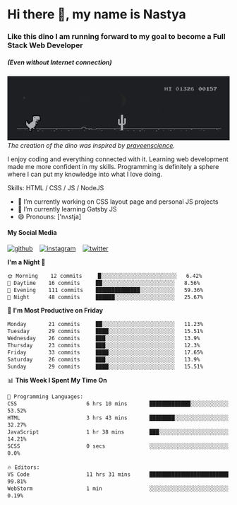 # Hi there 👋, my name is Nastya
### Like this dino I am running forward to my goal to become a Full Stack Web Developer
##### (Even without Internet connection)
[//]: # (Here may be a photo)

![Dino](https://raw.githubusercontent.com/nastyacodes/nastyacodes/master/images/dino.gif)  
*The creation of the dino was inspired by [praveenscience](https://github.com/praveenscience).*  

I enjoy coding and everything connected with it.
Learning web development made me more confident in my skills.
Programming is definitely a sphere where I can put my knowledge into what I love doing.

Skills: HTML  / CSS / JS / NodeJS

- 🔭 I’m currently working on CSS layout page and personal JS projects
- 🌱 I’m currently learning Gatsby JS 
- 😄 Pronouns: ['nʌstja] 

#### My Social Media
[<img src='images\social-media\github.ico' alt='github' height='50'>](https://github.com/nastyacodes) &nbsp;&nbsp; [<img src='images\social-media\instagram.ico' alt='instagram' height='50'>](https://www.instagram.com/nastyacodes/) &nbsp;&nbsp; [<img src='images\social-media\twitter.ico' alt='twitter' height='50'>](https://twitter.com/nastyacodes)  

<!--START_SECTION:waka-->
**I'm a Night 🦉** 

```text
🌞 Morning    12 commits     █░░░░░░░░░░░░░░░░░░░░░░░░   6.42% 
🌆 Daytime    16 commits     ██░░░░░░░░░░░░░░░░░░░░░░░   8.56% 
🌃 Evening    111 commits    ██████████████░░░░░░░░░░░   59.36% 
🌙 Night      48 commits     ██████░░░░░░░░░░░░░░░░░░░   25.67%

```
📅 **I'm Most Productive on Friday** 

```text
Monday       21 commits     ██░░░░░░░░░░░░░░░░░░░░░░░   11.23% 
Tuesday      29 commits     ████░░░░░░░░░░░░░░░░░░░░░   15.51% 
Wednesday    26 commits     ███░░░░░░░░░░░░░░░░░░░░░░   13.9% 
Thursday     23 commits     ███░░░░░░░░░░░░░░░░░░░░░░   12.3% 
Friday       33 commits     ████░░░░░░░░░░░░░░░░░░░░░   17.65% 
Saturday     26 commits     ███░░░░░░░░░░░░░░░░░░░░░░   13.9% 
Sunday       29 commits     ████░░░░░░░░░░░░░░░░░░░░░   15.51%

```


📊 **This Week I Spent My Time On** 

```text
💬 Programming Languages: 
CSS                      6 hrs 10 mins       █████████████░░░░░░░░░░░░   53.52% 
HTML                     3 hrs 43 mins       ████████░░░░░░░░░░░░░░░░░   32.27% 
JavaScript               1 hr 38 mins        ███░░░░░░░░░░░░░░░░░░░░░░   14.21% 
SCSS                     0 secs              ░░░░░░░░░░░░░░░░░░░░░░░░░   0.0%

🔥 Editors: 
VS Code                  11 hrs 31 mins      █████████████████████████   99.81% 
WebStorm                 1 min               ░░░░░░░░░░░░░░░░░░░░░░░░░   0.19%

```


<!--END_SECTION:waka-->

<!-- [![Top Langs](https://github-readme-stats.vercel.app/api/top-langs/?username=nastyacodes&layout=compact)](https://github.com/anuraghazra/github-readme-stats)

[![willianrod's wakatime stats](https://github-readme-stats.vercel.app/api/wakatime?username=nastyacodes&layout=compact)](https://github.com/anuraghazra/github-readme-stats) -->
